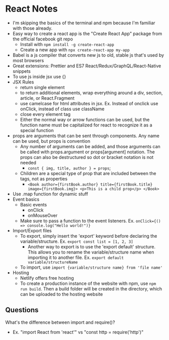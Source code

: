 # React Notes

- I'm skipping the basics of the terminal and npm because I'm familiar with those already.
- Easy way to create a react app is the "Create React App" package from the official facebook git repo
  - Install with `npm install -g create-react-app`
  - Create a new app with `npx create-react-app my-app`
- Babel is a js compiler that converts new js to old, stable js that's used by most browsers
- Great extensions: Prettier and ES7 React/Redux/GraphQL/React-Native snippets
- To use js inside jsx use {}
- JSX Rules
  - return single element
  - to return additional elements, wrap everything around a div, section, article, or React.Fragment
  - use camelcase for html attributes in jsx. Ex. Instead of onclick use onClick, instead of class use className
  - close every element tag
  - Either the normal way or arrow functions can be used, but the function name must be capitalized for react to recognize it as a special function
- props are arguments that can be sent through components. Any name can be used, but props is convention
  - Any number of arguments can be added, and those arguments can be called with props.argument or props[argument] notation. The props can also be destructured so dot or bracket notation is not needed
    - `const { img, title, author } = props`;
  - Children are a special type of prop that are included between the tags, not as properties
    - `<Book author={firstBook.author} title={firstBook.title} image={firstBook.img}> <p>This is a child prop</p> </Book>`
- Use .map function for dynamic stuff
- Event basics
  - Basic events
    - onClick
    - onMouseOver
  - Make sure to pass a function to the event listeners. Ex. `onClick={() => console.log("Hello world!")}`
- Import/Export files
  - To export, simply insert the 'export' keyword before declaring the variable/structure. Ex. `export const list = [1, 2, 3]`
    - Another way to export is to use the 'export default' structure. This allows you to rename the variable/structure name when importing it to another file. Ex. `export default variable/structureName`
  - To import, use `import {variable/structure name} from 'file name'`
- Hosting
  - Netlify offers free hosting
  - To create a production instance of the website with npm, use `npm run build`. Then a build folder will be created in the directory, which can be uploaded to the hosting website

## Questions

What's the difference between import and require()?

- Ex. "import React from 'react'" vs "const http = require('http')"
